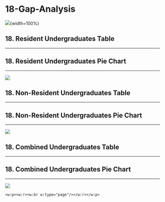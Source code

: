 # 18-Gap-Analysis









![](C:/Users/gfalk/Documents/BookdownPT/images/GEORGIA-XH-FC.png){width=100%}

## 18. Resident Undergraduates Table
***



## 18. Resident Undergraduates Pie Chart
***

![](C:/Users/gfalk/Documents/BookdownPT/png/p18a1_pie.png)<!-- -->

## 18. Non-Resident Undergraduates Table
***



## 18. Non-Resident Undergraduates Pie Chart
***

![](C:/Users/gfalk/Documents/BookdownPT/png/p18a2_pie.png)<!-- -->

## 18. Combined Undergraduates Table
***



## 18. Combined Undergraduates Pie Chart
***

![](C:/Users/gfalk/Documents/BookdownPT/png/p18a3_pie.png)<!-- -->

```{=openxml}
<w:p><w:r><w:br w:type="page"/></w:r></w:p>
```
